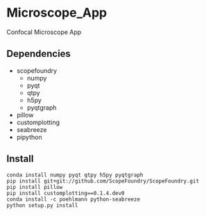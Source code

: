 # Microscope_App
Confocal Microscope App

## Dependencies
- scopefoundry
    - numpy
    - pyqt
    - qtpy
    - h5py
    - pyqtgraph
- pillow
- customplotting
- seabreeze
- pipython

## Install
```
conda install numpy pyqt qtpy h5py pyqtgraph
pip install git+git://github.com/ScopeFoundry/ScopeFoundry.git
pip install pillow
pip install customplotting==0.1.4.dev0
conda install -c poehlmann python-seabreeze
python setup.py install
```

